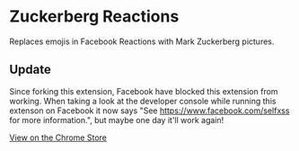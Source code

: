 # Zuckerberg Reactions
Replaces emojis in Facebook Reactions with Mark Zuckerberg pictures.

## Update
Since forking this extension, Facebook have blocked this extension from working. When taking a look at the developer console while running this extenson on Facebook it now says "See https://www.facebook.com/selfxss for more information.", but maybe one day it'll work again!

[View on the Chrome Store](https://chrome.google.com/webstore/detail/zuckerberg-facebook-react/fadlaeheildmplgahlbdcigaccfpkhhc?hl=en)
